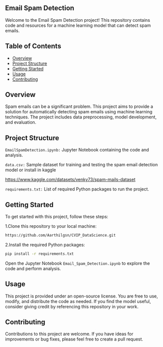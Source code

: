 ## Email Spam Detection

Welcome to the Email Spam Detection project! 
This repository contains code and resources for a machine learning model that can detect spam emails.

## Table of Contents

- [Overview](#Overview)
- [Project Structure](#ProjectStructure)
- [Getting Started](#GettingStarted)
- [Usage](#Usage)
- [Contributing](#Contributing)

## Overview

Spam emails can be a significant problem. This project aims to provide a solution for automatically detecting spam emails using machine learning techniques. 
The project includes data preprocessing, model development, and evaluation.

## Project Structure


```EmailSpamDetection.ipynb:```  Jupyter Notebook containing the code and analysis.

```data.csv:```  Sample dataset for training and testing the spam email detection model or install in kaggle

https://www.kaggle.com/datasets/venky73/spam-mails-dataset

```requirements.txt:```  List of required Python packages to run the project.


## Getting Started

To get started with this project, follow these steps:

1.Clone this repository to your local machine:

```bash
https://github.com/Aarthilgsn/CVIP_DataScience.git
```

2.Install the required Python packages:

```bash
pip install -r requirements.txt
```

Open the Jupyter Notebook ```Email_Spam_Detection.ipynb``` to explore the code and perform analysis.

## Usage

This project is provided under an open-source license. You are free to use, modify, and distribute the code as needed. If you find the model useful, consider giving credit by referencing this repository in your work.

## Contributing

Contributions to this project are welcome. If you have ideas for improvements or bug fixes, please feel free to create a pull request.



